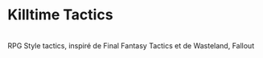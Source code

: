 # Killtime Tactics
<br>
RPG Style tactics, inspiré de Final Fantasy Tactics et de Wasteland, Fallout
